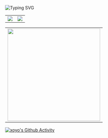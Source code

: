 <img title="" src="https://readme-typing-svg.demolab.com?font=ZCOOL+KuaiLe&pause=1000&center=%E5%81%87%E7%9A%84&vCenter=%E7%9C%9F&repeat=%E5%81%87%E7%9A%84&width=435&lines=%E9%80%8D%E9%81%A5%E6%98%AF%E4%B8%80%E7%A7%8D%E6%97%A0%E6%8B%98%E6%97%A0%E6%9D%9F%E5%A2%83%E7%95%8C%E3%80%82" alt="Typing SVG">


<table>
	<tr>
		<td>
			<img src="https://github-readme-stats.vercel.app/api?username=xoxoyo&show_icons=true&theme=dark" /></th>
		</td>
        <td>
            <img src="https://github-readme-stats.vercel.app/api/top-langs/?username=xoxoyo&hide_progress=true&theme=dark" />
        </td>
	</tr>
</table>

<table>
    <tr>
        <td>
            <img style="width: 300px" src="https://github-readme-stats.vercel.app/api/pin/?username=xoxoyo&repo=xoxoyo&theme=dark" />
        </td>
    </tr>
</table>





[![xoyo's Github Activity](https://github-readme-activity-graph.cyclic.app/graph?username=xoxoyo&theme=github-compact)](https://github.com/xoxoyo)


